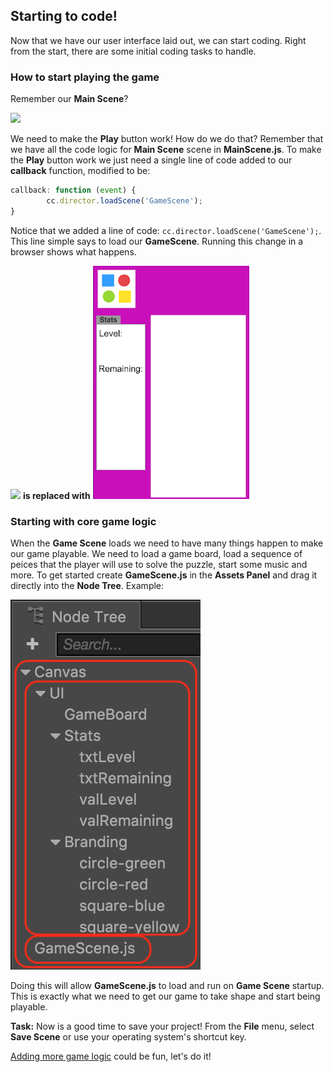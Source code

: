## Starting to code!
Now that we have our user interface laid out, we can start coding. Right from the start, there are some initial coding tasks to handle.

### How to start playing the game
Remember our __Main Scene__?

  ![](../03-creating-a-menu-screen/img/background_button.png)

We need to make the __Play__ button work! How do we do that? Remember that we have all the code logic for __Main Scene__ scene in __MainScene.js__. To make the __Play__ button work we just need a single line of code added to our __callback__ function, modified to be:

```js
callback: function (event) {
    	cc.director.loadScene('GameScene');   
}
```

Notice that we added a line of code: `cc.director.loadScene('GameScene');`. This line simple says to load our __GameScene__.  Running this change in a browser shows what happens.

![](../03-creating-a-menu-screen/img/background_button.png) __is replaced with__  ![](../04-laying-out-gameplay-ui/img/background_with_gameboard_stats_branding_labels.png)

### Starting with core game logic
When the __Game Scene__ loads we need to have many things happen to make our game playable. We need to load a game board, load a sequence of peices that the player will use to solve the puzzle, start some music and more. To get started create __GameScene.js__ in the __Assets Panel__ and drag it directly into the __Node Tree__. Example:

  ![](img/node_tree-gamescene.png)

Doing this will allow __GameScene.js__ to load and run on __Game Scene__ startup. This is exactly what we need to get our game to take shape and start being playable.

__Task:__ Now is a good time to save your project! From the __File__ menu, select __Save Scene__ or use your operating system's shortcut key.

[Adding more game logic](../05-writing-game-logic/index.md) could be fun, let's do it!